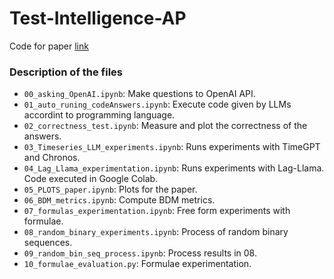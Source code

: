 # Test-Intelligence-AP

Code for paper [link](https://www.researchgate.net/publication/381114144_A_Test_of_Intelligence_for_Automated_Programming_Languages)

### Description of the files

- `00_asking_OpenAI.ipynb`: Make questions to OpenAI API.
- `01_auto_runing_codeAnswers.ipynb`: Execute code given by LLMs accordint to programming language.
- `02_correctness_test.ipynb`: Measure and plot the correctness of the answers.
- `03_Timeseries_LLM_experiments.ipynb`: Runs experiments with TimeGPT and Chronos.
- `04_Lag_Llama_experimentation.ipynb`: Runs experiments with Lag-Llama. Code executed in Google Colab.
- `05_PLOTS_paper.ipynb`: Plots for the paper.
- `06_BDM_metrics.ipynb`: Compute BDM metrics.
- `07_formulas_experimentation.ipynb`: Free form experiments with formulae.
- `08_random_binary_experiments.ipynb`: Process of random binary sequences.
- `09_random_bin_seq_process.ipynb`: Process results in 08.
- `10_formulae_evaluation.py`: Formulae experimentation.
